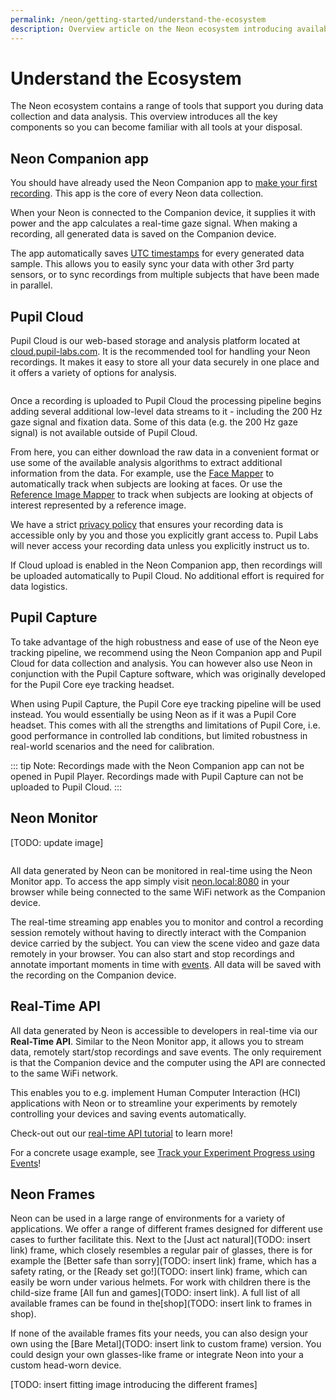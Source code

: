 ```yaml
---
permalink: /neon/getting-started/understand-the-ecosystem
description: Overview article on the Neon ecosystem introducing available software components.
---
```


# Understand the Ecosystem
The Neon ecosystem contains a range of tools that support you during data collection and data analysis. This overview introduces all the key components so you can become familiar with all tools at your disposal.

## Neon Companion app
You should have already used the Neon Companion app to [make your first recording](/neon/getting-started/first-recording.html). This app is the core of every Neon data collection.

When your Neon is connected to the Companion device, it supplies it with power and the app calculates a real-time gaze signal. When making a recording, all generated data is saved on the Companion device.

The app automatically saves [UTC timestamps](https://en.wikipedia.org/wiki/Coordinated_Universal_Time) for every generated data sample. This allows you to easily sync your data with other 3rd party sensors, or to sync recordings from multiple subjects that have been made in parallel.


## Pupil Cloud
Pupil Cloud is our web-based storage and analysis platform located at [cloud.pupil-labs.com](https://cloud.pupil-labs.com/). It is the recommended tool for handling your Neon recordings.
It makes it easy to store all your data securely in one place and it offers a variety of options for analysis.

<div class="pb-4" style="display:flex;justify-content:center;">
  <v-img
    :src="require('../../media/neon/pupil_cloud.jpg')"
    max-width=100%
  >
  </v-img>
</div>

Once a recording is uploaded to Pupil Cloud the processing pipeline begins adding several additional low-level data streams to it - including the 200 Hz gaze signal and fixation data. Some of this data (e.g. the 200 Hz gaze signal) is not available outside of Pupil Cloud.

From here, you can either download the raw data in a convenient format or use some of the available analysis algorithms to extract additional information from the data. For example, use the [Face Mapper](/neon/enrichments/#face-mapper) to automatically track when subjects are looking at faces. Or use the [Reference Image Mapper](/neon/enrichments/#reference-image-mapper) to track when subjects are looking at objects of interest represented by a reference image.

We have a strict [privacy policy](https://pupil-labs.com/legal/) that ensures your recording data is accessible only by you and those you explicitly grant access to. Pupil Labs will never access your recording data unless you explicitly instruct us to.

If Cloud upload is enabled in the Neon Companion app, then recordings will be uploaded automatically to Pupil Cloud. No additional effort is required for data logistics.


## Pupil Capture

To take advantage of the high robustness and ease of use of the Neon eye tracking pipeline, we recommend using the Neon Companion app and Pupil Cloud for data collection and analysis. You can however also use Neon in conjunction with the Pupil Capture software, which was originally developed for the Pupil Core eye tracking headset.

When using Pupil Capture, the Pupil Core eye tracking pipeline will be used instead. You would essentially be using Neon as if it was a Pupil Core headset. This comes with all the strengths and limitations of Pupil Core, i.e. good performance in controlled lab conditions, but limited robustness in real-world scenarios and the need for calibration.

::: tip
Note: Recordings made with the Neon Companion app can not be opened in Pupil Player. Recordings made with Pupil Capture can not be uploaded to Pupil Cloud.
:::


<DownloadLinks/>


## Neon Monitor

[TODO: update image]

<div style="display:flex;justify-content:center;" class="pb-4">
  <v-img
    :src="require('../../media/invisible/getting-started/pi-monitor-app.jpg')"
    max-width=100%
  >
  </v-img>
</div>

All data generated by Neon can be monitored in real-time using the Neon Monitor app. To access the app simply visit [neon.local:8080](http://neon.local:8080) in your browser while being connected to the same WiFi network as the Companion device.

The real-time streaming app enables you to monitor and control a recording session remotely without having to directly interact with the Companion device carried by the subject. You can view the scene video and gaze data remotely in your browser. You can also start and stop recordings and annotate important moments in time with [events](/neon/basic-concepts/events). All data will be saved with the recording on the Companion device.

## Real-Time API
All data generated by Neon is accessible to developers in real-time via our **Real-Time API**. Similar to the Neon Monitor app, it allows you to stream data, remotely start/stop recordings and save events. The only requirement is that the Companion device and the computer using the API are connected to the same WiFi network.

This enables you to e.g. implement Human Computer Interaction (HCI) applications with Neon or to streamline your experiments by remotely controlling your devices and saving events automatically.

Check-out out our [real-time API tutorial](/neon/real-time-api/introduction/) to learn more!

For a concrete usage example, see [Track your Experiment Progress using Events](/neon/real-time-api/track-your-experiment-progress-using-events/)!

## Neon Frames

Neon can be used in a large range of environments for a variety of applications. We offer a range of different frames designed for different use cases to further facilitate this. Next to the [Just act natural](TODO: insert link) frame, which closely resembles a regular pair of glasses, there is for example the [Better safe than sorry](TODO: insert link) frame, which has a safety rating, or the [Ready set go!](TODO: insert link) frame, which can easily be worn under various helmets. For work with children there is the child-size frame [All fun and games](TODO: insert link). A full list of all available frames can be found in the[shop](TODO: insert link to frames in shop).

If none of the available frames fits your needs, you can also design your own using the [Bare Metal](TODO: insert link to custom frame) version. You could design your own glasses-like frame or integrate Neon into your a custom head-worn device.

[TODO: insert fitting image introducing the different frames]
